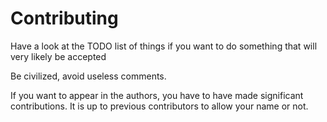 # Contributing

Have a look at the TODO list of things if you want to do something that will very likely be accepted

Be civilized, avoid useless comments.

If you want to appear in the authors, you have to have made significant contributions.
It is up to previous contributors to allow your name or not.